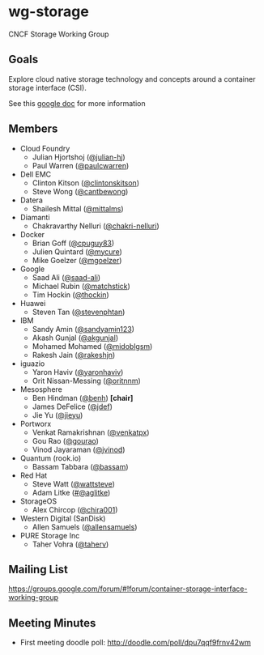 # wg-storage

CNCF Storage Working Group

## Goals

Explore cloud native storage technology and concepts around a container storage interface (CSI).

See this [google doc](https://docs.google.com/document/d/1JMNVNP-ZHz8cGlnqckOnpJmHF-DNY7IYP-Di7iuVhQI/edit#) for more information

## Members

* Cloud Foundry
  * Julian Hjortshoj ([@julian-hj](https://github.com/julian-hj))
  * Paul Warren ([@paulcwarren](https://github.com/paulcwarren))
* Dell EMC
  * Clinton Kitson ([@clintonskitson](https://github.com/clintonskitson))
  * Steve Wong ([@cantbewong](https://github.com/cantbewong))
* Datera
  * Shailesh Mittal ([@mittalms](https://github.com/mittalms))
* Diamanti
  * Chakravarthy Nelluri ([@chakri-nelluri](https://github.com/chakri-nelluri))
* Docker
  * Brian Goff ([@cpuguy83](https://github.com/cpuguy83))
  * Julien Quintard ([@mycure](https://github.com/mycure))
  * Mike Goelzer ([@mgoelzer](https://github.com/mgoelzer))
* Google
  * Saad Ali ([@saad-ali](https://github.com/saad-ali))
  * Michael Rubin ([@matchstick](https://github.com/matchstick))
  * Tim Hockin ([@thockin](https://github.com/thockin))
* Huawei
  * Steven Tan ([@stevenphtan](https://github.com/stevenphtan))
* IBM
  * Sandy Amin ([@sandyamin123](https://github.com/sandaymin123))
  * Akash Gunjal ([@akgunjal](https://github.com/akgunjal))
  * Mohamed Mohamed ([@midoblgsm](https://github.com/midoblgsm))
  * Rakesh Jain ([@rakeshjn](https://github.com/rakeshjn))
* iguazio
  * Yaron Haviv ([@yaronhaviv](https://github.com/yaronha))
  * Orit Nissan-Messing ([@oritnnm](https://github.com/oritnm))
* Mesosphere
  * Ben Hindman ([@benh](https://github.com/benh)) **[chair]**
  * James DeFelice ([@jdef](https://github.com/jdef))
  * Jie Yu ([@jieyu](https://github.com/jieyu))
* Portworx
  * Venkat Ramakrishnan ([@venkatpx](https://github.com/venkatpx))
  * Gou Rao ([@gourao](https://github.com/gourao))
  * Vinod Jayaraman ([@jvinod](https://github.com/jvinod))
* Quantum (rook.io)
  * Bassam Tabbara ([@bassam](https://github.com/bassam))
* Red Hat
  * Steve Watt ([@wattsteve](https://github.com/wattsteve))
  * Adam Litke ([#@aglitke](https://github.com/aglitke))
* StorageOS
  * Alex Chircop ([@chira001](https://github.com/chira001))
* Western Digital (SanDisk)
  * Allen Samuels ([@allensamuels](https://github.com/allensamuels))
* PURE Storage Inc
  * Taher Vohra ([@taherv](https://github.com/taherv))
  
## Mailing List

https://groups.google.com/forum/#!forum/container-storage-interface-working-group

## Meeting Minutes

* First meeting doodle poll: http://doodle.com/poll/dpu7qqf9frnv42wm
